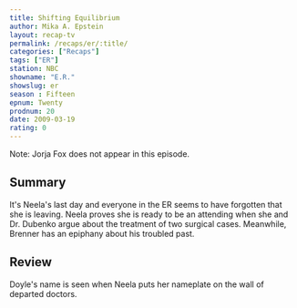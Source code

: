 ```yaml
---
title: Shifting Equilibrium
author: Mika A. Epstein
layout: recap-tv
permalink: /recaps/er/:title/
categories: ["Recaps"]
tags: ["ER"]
station: NBC
showname: "E.R."
showslug: er
season : Fifteen  
epnum: Twenty  
prodnum: 20    
date: 2009-03-19
rating: 0
---
```


Note: Jorja Fox does not appear in this episode.

## Summary  

It's Neela's last day and everyone in the ER seems to have forgotten that she is leaving. Neela proves she is ready to be an attending when she and Dr. Dubenko argue about the treatment of two surgical cases. Meanwhile, Brenner has an epiphany about his troubled past.

## Review  

Doyle's name is seen when Neela puts her nameplate on the wall of departed doctors.
